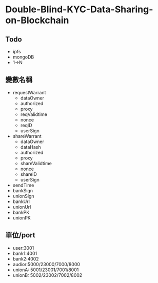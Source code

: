 # Double-Blind-KYC-Data-Sharing-on-Blockchain

## Todo

- ipfs
- mongoDB
- 1->N

## 變數名稱

- requestWarrant
    - dataOwner
    - authorized
    - proxy
    - reqValidtime
    - nonce
    - reqID
    - userSign
- shareWarrant
    - dataOwner
    - dataHash
    - authorized
    - proxy
    - shareValidtime
    - nonce
    - shareID
    - userSign
- sendTime
- bankSign
- unionSign
- bankUrl
- unionUrl
- bankPK
- unionPK

## 單位/port

- user:3001
- bank1:4001
- bank2:4002
- audior:5000/23000/7000/8000
- unionA: 5001/23001/7001/8001
- unionB: 5002/23002/7002/8002

